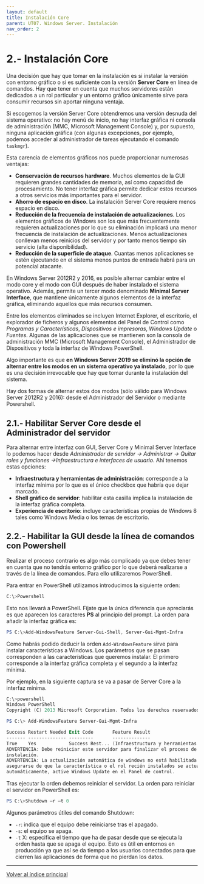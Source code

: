 ```yaml
---
layout: default
title: Instalación Core
parent: UT07. Windows Server. Instalación
nav_order: 2
---
```


# 2.- Instalación Core

Una decisión que hay que tomar en la instalación es si instalar la versión con entorno gráfico o si es suficiente con la versión **Server Core** en línea de comandos. Hay que tener en cuenta que muchos servidores están dedicados a un rol particular y un entorno gráfico únicamente sirve para consumir recursos sin aportar ninguna ventaja.  

Si escogemos la versión Server Core obtendremos una versión desnuda del sistema operativo: no hay menú de inicio, no hay interfaz gráfica ni consola de administración (MMC, Microsoft Management Console) y, por supuesto, ninguna aplicación gráfica (con algunas excepciones, por ejemplo, podemos acceder al administrador de tareas ejecutando el comando `taskmgr`).

Esta carencia de elementos gráficos nos puede proporcionar numerosas ventajas:

- **Conservación de recursos hardware**. Muchos elementos de la GUI requieren grandes cantidades de memoria, así como capacidad de procesamiento. No tener interfaz gráfica permite dedicar estos recursos a otros servicios más importantes para el servidor.
- **Ahorro de espacio en disco**. La instalación Server Core requiere menos espacio en disco.
- **Reducción de la frecuencia de instalación de actualizaciones**. Los elementos gráficos de Windows son los que más frecuentemente requieren actualizaciones por lo que su eliminación implicará una menor frecuencia de instalación de actualizaciones. Menos actualizaciones conllevan menos reinicios del servidor y por tanto menos tiempo sin servicio (alta disponibilidad).
- **Reducción de la superficie de ataque**. Cuantas menos aplicaciones se estén ejecutando en el sistema menos puntos de entrada habrá para un potencial atacante. 

En Windows Server 2012R2 y 2016, es posible alternar cambiar entre el modo core y el modo con GUI después de haber instalado el sistema operativo. Además, permite un tercer modo denominado **Minimal Server Interface**, que mantiene únicamente algunos elementos de la interfaz gráfica, eliminando aquellos que más recursos consumen.

Entre los elementos eliminados se incluyen Internet Explorer, el escritorio, el explorador de ficheros y algunos elementos del Panel de Control como *Programas y Características*, *Dispositivos e impresoras*, *Windows Update* o *Fuentes*. Algunas de las aplicaciones que se mantienen son la consola de administración MMC (Microsoft Management Console), el Administrador de Dispositivos y toda la interfaz de Windows PowerShell.

Algo importante es que **en Windows Server 2019 se eliminó la opción de alternar entre los modos en un sistema operativo ya instalado**, por lo que es una decisión irrevocable que hay que tomar durante la instalación del sistema.

Hay dos formas de alternar estos dos modos (sólo válido para Windows Server 2012R2 y 2016): desde el Administrador del Servidor o mediante Powershell.


## 2.1.- Habilitar Server Core desde el Administrador del servidor

Para alternar entre interfaz con GUI, Server Core y Minimal Server Interface lo podemos hacer desde *Administrador de servidor -> Administrar -> Quitar roles y funciones ->Infraestructura e interfaces de usuario*. Ahí tenemos estas opciones:

- **Infraestructura y herramientas de administración**: corresponde a la interfaz mínima por lo que es el único checkbox que habría que dejar marcado.
- **Shell gráfico de servidor**: habilitar esta casilla implica la instalación de la interfaz gráfica completa.
- **Experiencia de escritorio**: incluye características propias de Windows 8 tales como Windows Media o los temas de escritorio.
 

## 2.2.- Habilitar la GUI desde la línea de comandos con Powershell

Realizar el proceso contrario es algo más complicado ya que debes tener en cuenta que no tendrás entorno gráfico por lo que deberá realizarse a través de la línea de comandos.  Para ello utilizaremos PowerShell.

Para entrar en PowerShell utilizamos introducimos la siguiente orden:

```powershell
C:\>Powershell
```

Esto nos llevará a PowerShell. Fíjate que la única diferencia que apreciarás es que aparecen los caracteres **PS** al principio del prompt. La orden para añadir la interfaz gráfica es:

```powershell
PS C:\>Add-WindowsFeature Server-Gui-Shell, Server-Gui-Mgmt-Infra
```

Como habrás podido deducir la orden `Add-WindowsFeature` sirve para instalar características a Windows. Los parámetros que se pasan corresponden a las características que queremos instalar. El primero corresponde a la interfaz gráfica completa y el segundo a la interfaz mínima.

Por ejemplo, en la siguiente captura se va a pasar de Server Core a la interfaz mínima.

```powershell
C:\>powershell
Windows PowerShell
Copyright (C) 2013 Microsoft Corporation. Todos los derechos reservados.

PS C:\> Add-WindowsFeature Server-Gui-Mgmt-Infra

Success Restart Needed Exit Code       Feature Result
------- -------------- ---------       --------------
True    Yes            Success Rest... (Infraestructura y herramientas de adm...
ADVERTENCIA: Debe reiniciar este servidor para finalizar el proceso de
instalación.
ADVERTENCIA: La actualización automática de windows no está habilitada. Para
asegurarse de que la característica o el rol recién instalados se actualicen
automáticamente, active Windows Update en el Panel de control.
```

Tras ejecutar la orden debemos reiniciar el servidor. La orden para reiniciar el servidor en PowerShell es:

```powershell
PS C:\>Shutdown –r –t 0
```

Algunos parámetros útiles del comando Shutdown:

- `-r`: indica que el equipo debe reiniciarse tras el apagado.
- `-s`: el equipo se apaga.
- `-t` X: especifica el tiempo que ha de pasar desde que se ejecuta la orden hasta que se apaga el equipo. Esto es útil en entornos en producción ya que así se da tiempo a los usuarios conectados para que cierren las aplicaciones de forma que no pierdan los datos.




***
[Volver al índice principal](index_UT07.md)